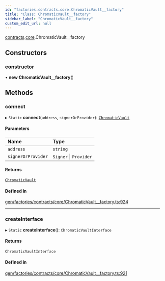 ```yaml
---
id: "factories.contracts.core.ChromaticVault__factory"
title: "Class: ChromaticVault__factory"
sidebar_label: "ChromaticVault__factory"
custom_edit_url: null
---
```


[contracts](../namespaces/factories.contracts.md).[core](../namespaces/factories.contracts.core.md).ChromaticVault__factory

## Constructors

### constructor

• **new ChromaticVault__factory**()

## Methods

### connect

▸ `Static` **connect**(`address`, `signerOrProvider`): [`ChromaticVault`](../interfaces/contracts.core.ChromaticVault.md)

#### Parameters

| Name | Type |
| :------ | :------ |
| `address` | `string` |
| `signerOrProvider` | `Signer` \| `Provider` |

#### Returns

[`ChromaticVault`](../interfaces/contracts.core.ChromaticVault.md)

#### Defined in

[gen/factories/contracts/core/ChromaticVault__factory.ts:924](https://github.com/chromatic-protocol/sdk/blob/83d4e3f/src/gen/factories/contracts/core/ChromaticVault__factory.ts#L924)

___

### createInterface

▸ `Static` **createInterface**(): `ChromaticVaultInterface`

#### Returns

`ChromaticVaultInterface`

#### Defined in

[gen/factories/contracts/core/ChromaticVault__factory.ts:921](https://github.com/chromatic-protocol/sdk/blob/83d4e3f/src/gen/factories/contracts/core/ChromaticVault__factory.ts#L921)
